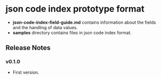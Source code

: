 # json code index prototype format

- **json-code-index-field-guide.md** contains information about the fields and the handling of data values.
- **samples** directory contains files in json code index format.

## Release Notes

### v0.1.0

+ First version.
